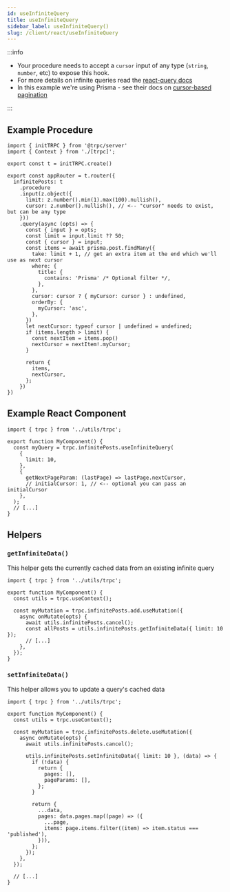 ```yaml
---
id: useInfiniteQuery
title: useInfiniteQuery
sidebar_label: useInfiniteQuery()
slug: /client/react/useInfiniteQuery
---
```


:::info

- Your procedure needs to accept a `cursor` input of any type (`string`, `number`, etc) to expose this hook.
- For more details on infinite queries read the [react-query docs](https://tanstack.com/query/v4/docs/react/reference/useInfiniteQuery)
- In this example we're using Prisma - see their docs on [cursor-based pagination](https://www.prisma.io/docs/concepts/components/prisma-client/pagination#cursor-based-pagination)

:::

## Example Procedure

```tsx title='server/routers/_app.ts'
import { initTRPC } from '@trpc/server'
import { Context } from './[trpc]';

export const t = initTRPC.create()

export const appRouter = t.router({
  infinitePosts: t
    .procedure
    .input(z.object({
      limit: z.number().min(1).max(100).nullish(),
      cursor: z.number().nullish(), // <-- "cursor" needs to exist, but can be any type
    }))
    .query(async (opts) => {
      const { input } = opts;
      const limit = input.limit ?? 50;
      const { cursor } = input;
      const items = await prisma.post.findMany({
        take: limit + 1, // get an extra item at the end which we'll use as next cursor
        where: {
          title: {
            contains: 'Prisma' /* Optional filter */,
          },
        },
        cursor: cursor ? { myCursor: cursor } : undefined,
        orderBy: {
          myCursor: 'asc',
        },
      })
      let nextCursor: typeof cursor | undefined = undefined;
      if (items.length > limit) {
        const nextItem = items.pop()
        nextCursor = nextItem!.myCursor;
      }

      return {
        items,
        nextCursor,
      };
    })
})
```

## Example React Component

```tsx title='components/MyComponent.tsx'
import { trpc } from '../utils/trpc';

export function MyComponent() {
  const myQuery = trpc.infinitePosts.useInfiniteQuery(
    {
      limit: 10,
    },
    {
      getNextPageParam: (lastPage) => lastPage.nextCursor,
      // initialCursor: 1, // <-- optional you can pass an initialCursor
    },
  );
  // [...]
}
```

## Helpers

### `getInfiniteData()`

This helper gets the currently cached data from an existing infinite query

```tsx title='components/MyComponent.tsx'
import { trpc } from '../utils/trpc';

export function MyComponent() {
  const utils = trpc.useContext();

  const myMutation = trpc.infinitePosts.add.useMutation({
    async onMutate(opts) {
      await utils.infinitePosts.cancel();
      const allPosts = utils.infinitePosts.getInfiniteData({ limit: 10 });
      // [...]
    },
  });
}
```

### `setInfiniteData()`

This helper allows you to update a query's cached data

```tsx title='components/MyComponent.tsx'
import { trpc } from '../utils/trpc';

export function MyComponent() {
  const utils = trpc.useContext();

  const myMutation = trpc.infinitePosts.delete.useMutation({
    async onMutate(opts) {
      await utils.infinitePosts.cancel();

      utils.infinitePosts.setInfiniteData({ limit: 10 }, (data) => {
        if (!data) {
          return {
            pages: [],
            pageParams: [],
          };
        }

        return {
          ...data,
          pages: data.pages.map((page) => ({
            ...page,
            items: page.items.filter((item) => item.status === 'published'),
          })),
        };
      });
    },
  });

  // [...]
}
```
